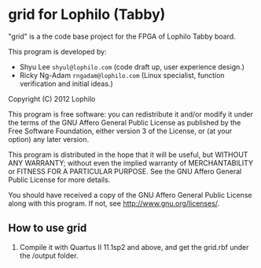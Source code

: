 grid for Lophilo (Tabby)
=========================

"grid" is a the code base project for the FPGA of Lophilo Tabby board.

This program is developed by:

* Shyu Lee `shyul@lophilo.com` (code draft up, user experience design.)
* Ricky Ng-Adam `rngadam@lophilo.com` (Linux specialist, function verification and initial ideas.)

Copyright (C) 2012 Lophilo

This program is free software: you can redistribute it and/or modify it under the terms of the GNU Affero General Public License as published by the Free Software Foundation, either version 3 of the License, or (at your option) any later version.

This program is distributed in the hope that it will be useful, but WITHOUT ANY WARRANTY; without even the implied warranty of MERCHANTABILITY or FITNESS FOR A PARTICULAR PURPOSE. See the GNU Affero General Public License for more details.

You should have received a copy of the GNU Affero General Public License along with this program.  If not, see <http://www.gnu.org/licenses/>.

How to use grid
----------------
1. Compile it with Quartus II 11.1sp2 and above, and get the grid.rbf under the /output folder.
